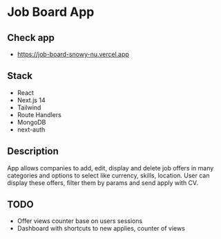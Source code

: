 # Job Board App
## Check app
- https://job-board-snowy-nu.vercel.app
## Stack
- React
- Next.js 14
- Tailwind
- Route Handlers
- MongoDB
- next-auth
## Description
App allows companies to add, edit, display and delete job offers in many categories and options to select like currency, skills, location.
User can display these offers, filter them by params and send apply with CV.

## TODO
- Offer views counter base on users sessions
- Dashboard with shortcuts to new applies, counter of views  
